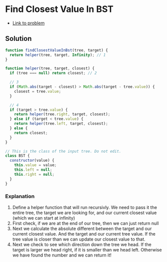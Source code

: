 # Find Closest Value In BST

- [Link to problem](https://www.algoexpert.io/questions/Find%20Closest%20Value%20In%20BST)

## Solution

```js
function findClosestValueInBst(tree, target) {
  return helper(tree, target, Infinity); // 1
}

function helper(tree, target, closest) {
  if (tree === null) return closest; // 2

  // 3
  if (Math.abs(target - closest) > Math.abs(target - tree.value)) {
    closest = tree.value;
  }

  // 4
  if (target > tree.value) {
    return helper(tree.right, target, closest);
  } else if (target < tree.value) {
    return helper(tree.left, target, closest);
  } else {
    return closest;
  }
}

// This is the class of the input tree. Do not edit.
class BST {
  constructor(value) {
    this.value = value;
    this.left = null;
    this.right = null;
  }
}
```

### Explanation

1. Define a helper function that will run recursivly. We need to pass it the entire tree, the target we are looking for, and our current closest value (which we can start at infinity)
2. First check, if we are at the end of our tree, then we can just return null
3. Next we calculate the absolute different between the target and our current closest value. And the target and our current tree value. If the tree value is closer than we can update our closest value to that.
4. Next we check to see which direction down the tree we head. If the target is larger we head right, if it is smaller than we head left. Otherwise we have found the number and we can return it!
